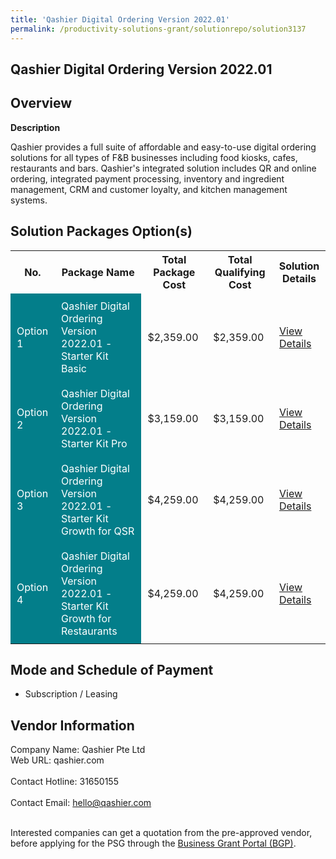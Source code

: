```yaml
---
title: 'Qashier Digital Ordering Version 2022.01'
permalink: /productivity-solutions-grant/solutionrepo/solution3137
---
```


## Qashier Digital Ordering Version 2022.01

## Overview

**Description**

Qashier provides a full suite of affordable and easy-to-use digital ordering solutions for all types of F&B businesses including food kiosks, cafes, restaurants and bars. Qashier's integrated solution includes QR and online ordering, integrated payment processing, inventory and ingredient management, CRM and customer loyalty, and kitchen management systems.

## Solution Packages Option(s)

<table>
<tr>
<th><b>No.</b></th>
<th><b>Package Name</b></th>
<th><b>Total Package Cost</b></th>
<th><b>Total Qualifying Cost</b></th>
<th><b>Solution Details</b></th>
</tr>
<tr>
<td style='padding: 10px; background-color: #037E8A; color: #FFFFFF;'>Option 1</td>
<td style='padding: 10px; background-color: #037E8A; color: #FFFFFF;'>Qashier Digital Ordering Version 2022.01 - Starter Kit Basic</td>
<td style='padding: 10px;'>$2,359.00</td>
<td style='padding: 10px;'>$2,359.00</td>
<td style='padding: 10px;'><a href='/images/psg/Desensitised_Qashier_Annex_3_CR_wef_8_Sept_2022_Part_1.pdf' target='_blank'>View Details</a></td>
</tr>
<tr>
<td style='padding: 10px; background-color: #037E8A; color: #FFFFFF;'>Option 2</td>
<td style='padding: 10px; background-color: #037E8A; color: #FFFFFF;'>Qashier Digital Ordering Version 2022.01 - Starter Kit Pro</td>
<td style='padding: 10px;'>$3,159.00</td>
<td style='padding: 10px;'>$3,159.00</td>
<td style='padding: 10px;'><a href='/images/psg/Desensitised_Qashier_Annex_3_CR_wef_8_Sept_2022_Part_2.pdf' target='_blank'>View Details</a></td>
</tr>
<tr>
<td style='padding: 10px; background-color: #037E8A; color: #FFFFFF;'>Option 3</td>
<td style='padding: 10px; background-color: #037E8A; color: #FFFFFF;'>Qashier Digital Ordering Version 2022.01 - Starter Kit Growth for QSR</td>
<td style='padding: 10px;'>$4,259.00</td>
<td style='padding: 10px;'>$4,259.00</td>
<td style='padding: 10px;'><a href='/images/psg/Desensitised_Qashier_Annex_3_CR_wef_8_Sept_2022_Part_3.pdf' target='_blank'>View Details</a></td>
</tr>
<tr>
<td style='padding: 10px; background-color: #037E8A; color: #FFFFFF;'>Option 4</td>
<td style='padding: 10px; background-color: #037E8A; color: #FFFFFF;'>Qashier Digital Ordering Version 2022.01 - Starter Kit Growth for Restaurants</td>
<td style='padding: 10px;'>$4,259.00</td>
<td style='padding: 10px;'>$4,259.00</td>
<td style='padding: 10px;'><a href='/images/psg/Desensitised_Qashier_Annex_3_CR_wef_8_Sept_2022_Part_4.pdf' target='_blank'>View Details</a></td>
</tr>
</table>

## Mode and Schedule of Payment

 - Subscription / Leasing

## Vendor Information

 Company Name: Qashier Pte Ltd<br>Web URL: qashier.com <br><br>Contact Hotline: 31650155 <br><br>Contact Email: hello@qashier.com <br><br>

Interested companies can get a quotation from the pre-approved vendor, before applying for the PSG through the <a href='https://www.businessgrants.gov.sg/' target='_blank' rel='noopener'>Business Grant Portal (BGP)</a>.

<script src="/jquery/resize-tables.js"></script>
